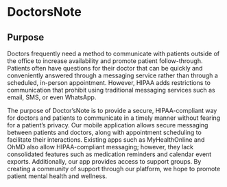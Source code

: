 # DoctorsNote

## Purpose 
Doctors frequently need a method to communicate with patients outside of the office to increase availability and promote patient follow-through. Patients often have questions for their doctor that can be quickly and conveniently answered through a messaging service rather than through a scheduled, in-person appointment. However, HIPAA adds restrictions to communication that prohibit using traditional messaging services such as email, SMS, or even WhatsApp. 

The purpose of Doctor’sNote is to provide a secure, HIPAA-compliant way for doctors and patients to communicate in a timely manner without fearing for a patient’s privacy. Our mobile application allows secure messaging between patients and doctors, along with appointment scheduling to facilitate their interactions. Existing apps such as MyHealthOnline and OhMD also allow HIPAA-compliant messaging; however, they lack consolidated features such as medication reminders and calendar event exports. Additionally, our app provides access to support groups. By creating a community of support through our platform, we hope to promote patient mental health and wellness.
